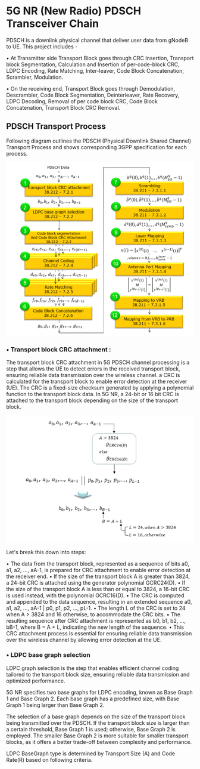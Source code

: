 # 5G NR (New Radio) PDSCH Transceiver Chain
PDSCH is a downlink physical channel that deliver user data from gNodeB to UE. This project includes -

• At Transmitter side Transport Block goes through CRC Insertion, Transport block Segmentation, Calculation and Insertion of per-code-block CRC, LDPC Encoding, Rate Matching, Inter-leaver, Code Block Concatenation, Scrambler, Modulation.

• On the receiving end, Transport Block goes through Demodulation, Descrambler, Code Block Segmentation, Deinterleaver, Rate Recovery, LDPC Decoding, Removal of per code block CRC, Code Block Concatenation, Transport Block CRC Removal.

## PDSCH Transport Process
Following diagram outlines the PDSCH (Physical Downlink Shared Channel) Transport Process and shows corresponding 3GPP specification for each process.

![fig1](blkdiag.png)

### • Transport block CRC attachment :
The transport block CRC attachment in 5G PDSCH channel processing is a step that allows the UE to detect errors in the received transport block, ensuring reliable data transmission over the wireless channel.  a CRC is calculated for the transport block to enable error detection at the receiver (UE). The CRC is a fixed-size checksum generated by applying a polynomial function to the transport block data. In 5G NR, a 24-bit or 16 bit CRC is attached to the transport block depending on the size of the transport block.

![fig2](fig2.png)

Let's break this down into steps:

• The data from the transport block, represented as a sequence of bits a0, a1, a2, ..., aA-1, is prepared for CRC attachment to enable error detection at the receiver end.
• If the size of the transport block A is greater than 3824, a 24-bit CRC is attached using the generator polynomial GCRC24(D).
• If the size of the transport block A is less than or equal to 3824, a 16-bit CRC is used instead, with the polynomial GCRC16(D).
• The CRC is computed and appended to the data sequence, resulting in an extended sequence a0, a1, a2, ..., aA-1 | p0, p1, p2, ..., pL-1.
• The length L of the CRC is set to 24 when A > 3824 and 16 otherwise, to accommodate the CRC bits.
• The resulting sequence after CRC attachment is represented as b0, b1, b2, ..., bB-1, where B = A + L, indicating the new length of the sequence.
• This CRC attachment process is essential for ensuring reliable data transmission over the wireless channel by allowing error detection at the UE.

### • LDPC base graph selection
LDPC graph selection is the step that enables efficient channel coding tailored to the transport block size, ensuring reliable data transmission and optimized performance.

5G NR specifies two base graphs for LDPC encoding, known as Base Graph 1 and Base Graph 2. Each base graph has a predefined size, with Base Graph 1 being larger than Base Graph 2.

The selection of a base graph depends on the size of the transport block being transmitted over the PDSCH. If the transport block size is larger than a certain threshold, Base Graph 1 is used; otherwise, Base Graph 2 is employed. The smaller Base Graph 2 is more suitable for smaller transport blocks, as it offers a better trade-off between complexity and performance.

LDPC BaseGraph type is determined by Transport Size (A) and Code Rate(R)  based on following criteria.
